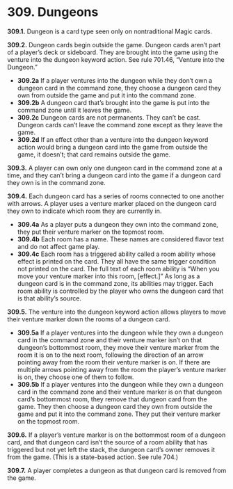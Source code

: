 # **309.** Dungeons

**309.1.** Dungeon is a card type seen only on nontraditional Magic cards.

**309.2.** Dungeon cards begin outside the game. Dungeon cards aren’t part of a player’s deck or sideboard. They are brought into the game using the venture into the dungeon keyword action. See rule 701.46, “Venture into the Dungeon.”
+ **309.2a** If a player ventures into the dungeon while they don’t own a dungeon card in the command zone, they choose a dungeon card they own from outside the game and put it into the command zone.
+ **309.2b** A dungeon card that’s brought into the game is put into the command zone until it leaves the game.
+ **309.2c** Dungeon cards are not permanents. They can’t be cast. Dungeon cards can’t leave the command zone except as they leave the game.
+ **309.2d** If an effect other than a venture into the dungeon keyword action would bring a dungeon card into the game from outside the game, it doesn’t; that card remains outside the game.

**309.3.** A player can own only one dungeon card in the command zone at a time, and they can’t bring a dungeon card into the game if a dungeon card they own is in the command zone.

**309.4.** Each dungeon card has a series of rooms connected to one another with arrows. A player uses a venture marker placed on the dungeon card they own to indicate which room they are currently in.
+ **309.4a** As a player puts a dungeon they own into the command zone, they put their venture marker on the topmost room.
+ **309.4b** Each room has a name. These names are considered flavor text and do not affect game play.
+ **309.4c** Each room has a triggered ability called a room ability whose effect is printed on the card. They all have the same trigger condition not printed on the card. The full text of each room ability is “When you move your venture marker into this room, [effect.]” As long as a dungeon card is in the command zone, its abilities may trigger. Each room ability is controlled by the player who owns the dungeon card that is that ability’s source.

**309.5.** The venture into the dungeon keyword action allows players to move their venture marker down the rooms of a dungeon card.
+ **309.5a** If a player ventures into the dungeon while they own a dungeon card in the command zone and their venture marker isn’t on that dungeon’s bottommost room, they move their venture marker from the room it is on to the next room, following the direction of an arrow pointing away from the room their venture marker is on. If there are multiple arrows pointing away from the room the player’s venture marker is on, they choose one of them to follow.
+ **309.5b** If a player ventures into the dungeon while they own a dungeon card in the command zone and their venture marker is on that dungeon card’s bottommost room, they remove that dungeon card from the game. They then choose a dungeon card they own from outside the game and put it into the command zone. They put their venture marker on the topmost room.

**309.6.** If a player’s venture marker is on the bottommost room of a dungeon card, and that dungeon card isn’t the source of a room ability that has triggered but not yet left the stack, the dungeon card’s owner removes it from the game. (This is a state-based action. See rule 704.)

**309.7.** A player completes a dungeon as that dungeon card is removed from the game.

